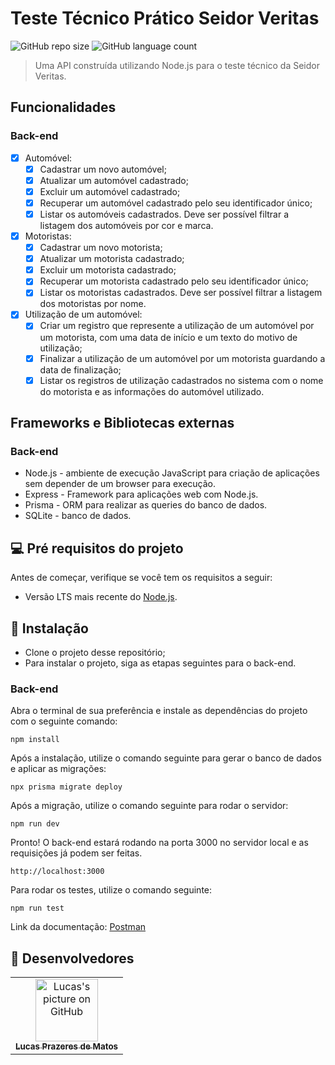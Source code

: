 # Teste Técnico Prático Seidor Veritas

![GitHub repo size](https://img.shields.io/github/repo-size/lucasprzm/ttpsv-node?style=for-the-badge)
![GitHub language count](https://img.shields.io/github/languages/count/lucasprzm/ttpsv-node?style=for-the-badge)

> Uma API construída utilizando Node.js para o teste técnico da Seidor Veritas.

## Funcionalidades

### Back-end

- [x] Automóvel:
  - [x] Cadastrar um novo automóvel;
  - [x] Atualizar um automóvel cadastrado;
  - [x] Excluir um automóvel cadastrado;
  - [x] Recuperar um automóvel cadastrado pelo seu identificador único;
  - [x] Listar os automóveis cadastrados. Deve ser possível filtrar a listagem dos automóveis por cor e marca.
- [x] Motoristas:
  - [x] Cadastrar um novo motorista;
  - [x] Atualizar um motorista cadastrado;
  - [x] Excluir um motorista cadastrado;
  - [x] Recuperar um motorista cadastrado pelo seu identificador único;
  - [x] Listar os motoristas cadastrados. Deve ser possível filtrar a listagem dos motoristas por nome.
- [x] Utilização de um automóvel:
  - [x] Criar um registro que represente a utilização de um automóvel por um motorista, com uma data de início e um texto do motivo de utilização;
  - [x] Finalizar a utilização de um automóvel por um motorista guardando a data de finalização;
  - [x] Listar os registros de utilização cadastrados no sistema com o nome do motorista e as informações do automóvel utilizado.

## Frameworks e Bibliotecas externas

### Back-end

- Node.js - ambiente de execução JavaScript para criação de aplicações sem depender de um browser para execução.
- Express - Framework para aplicações web com Node.js.
- Prisma - ORM para realizar as queries do banco de dados.
- SQLite - banco de dados.

## 💻 Pré requisitos do projeto

Antes de começar, verifique se você tem os requisitos a seguir:

- Versão LTS mais recente do [Node.js](https://nodejs.org).

## 🚀 Instalação

- Clone o projeto desse repositório;
- Para instalar o projeto, siga as etapas seguintes para o back-end.

### Back-end

Abra o terminal de sua preferência e instale as dependências do projeto com o seguinte comando:

```
npm install
```

Após a instalação, utilize o comando seguinte para gerar o banco de dados e aplicar as migrações:

```
npx prisma migrate deploy
```

Após a migração, utilize o comando seguinte para rodar o servidor:

```
npm run dev
```

Pronto! O back-end estará rodando na porta 3000 no servidor local e as requisições já podem ser feitas.

```
http://localhost:3000
```

Para rodar os testes, utilize o comando seguinte:

```
npm run test
```

Link da documentação: [Postman](https://documenter.getpostman.com/view/18322573/2s9YsM8qcr)

## 🤝 Desenvolvedores

<table>
  <tr>
    <td align="center">
      <a href="#">
        <img src="https://avatars.githubusercontent.com/u/60558571?v=4" width="100px;" alt="Lucas's picture on GitHub"/><br>
        <sub>
          <b>Lucas Prazeres de Matos</b>
        </sub>
      </a>
    </td>
  </tr>
</table>
